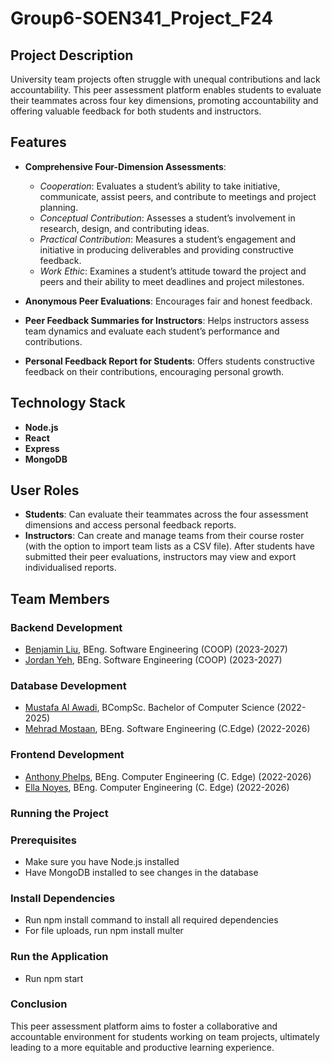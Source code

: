# Group6-SOEN341_Project_F24
## Project Description
University team projects often struggle with unequal contributions and lack accountability. This peer assessment platform enables students to evaluate their teammates across four key dimensions, promoting accountability and offering valuable feedback for both students and instructors.

## Features
- **Comprehensive Four-Dimension Assessments**:
	- _Cooperation_: Evaluates a student’s ability to take initiative, communicate, assist peers, and contribute to meetings and project planning.
	- _Conceptual Contribution_: Assesses a student’s involvement in research, design, and contributing ideas.
	- _Practical Contribution_: Measures a student’s engagement and initiative in producing deliverables and providing constructive feedback.
	- _Work Ethic_: Examines a student’s attitude toward the project and peers and their ability to meet deadlines and project milestones.

- **Anonymous Peer Evaluations**: Encourages fair and honest feedback.
- **Peer Feedback Summaries for Instructors**: Helps instructors assess team dynamics and evaluate each student’s performance and contributions.
- **Personal Feedback Report for Students**: Offers students constructive feedback on their contributions, encouraging personal growth.

## Technology Stack
- **Node.js**
- **React**
- **Express**
- **MongoDB**

## User Roles
- **Students**: Can evaluate their teammates across the four assessment dimensions and access personal feedback reports.
- **Instructors**: Can create and manage teams from their course roster (with the option to import team lists as a CSV file). After students have submitted their peer evaluations, instructors may view and export individualised reports.

## Team Members
### Backend Development
- [Benjamin Liu](https://github.com/benjaminsunliu), BEng. Software Engineering (COOP) (2023-2027)
- [Jordan Yeh](https://github.com/YehJordan), BEng. Software Engineering (COOP) (2023-2027)

### Database Development
- [Mustafa Al Awadi](https://github.com/MustafaHunter), BCompSc. Bachelor of Computer Science (2022-2025)
- [Mehrad Mostaan](https://github.com/Mehrad25Software), BEng. Software Engineering (C.Edge) (2022-2026)
  
### Frontend Development
- [Anthony Phelps](https://github.com/oldgrandma101), BEng. Computer Engineering (C. Edge) (2022-2026)
- [Ella Noyes](https://github.com/en4395), BEng. Computer Engineering (C. Edge) (2022-2026)

### Running the Project

### Prerequisites

  - Make sure you have Node.js installed 
  - Have MongoDB installed to see changes in the database
    
### Install Dependencies
   - Run npm install command to install all required dependencies
   - For file uploads, run npm install multer
     
### Run the Application
   - Run npm start


### Conclusion

This peer assessment platform aims to foster a collaborative and accountable environment for students working on team projects, ultimately leading to a more equitable and productive learning experience.
